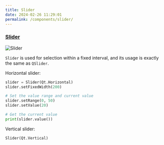 ```yaml
---
title: Slider
date: 2024-02-26 11:29:01
permalink: /components/slider/
---
```


### [Slider](https://pyqt-fluent-widgets.readthedocs.io/en/latest/autoapi/qfluentwidgets/components/widgets/slider/index.html#qfluentwidgets.components.widgets.slider.Slider)

![Slider](/img/components/slider/Slider.png)

`Slider` is used for selection within a fixed interval, and its usage is exactly the same as `QSlider`.

Horizontal slider:
```python
slider = Slider(Qt.Horizontal)
slider.setFixedWidth(200)

# Set the value range and current value
slider.setRange(0, 50)
slider.setValue(20)

# Get the current value
print(slider.value())
```

Vertical slider:
```python
Slider(Qt.Vertical)
```
